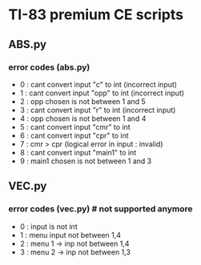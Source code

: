 # TI-83 premium CE scripts

## ABS.py

### error codes (abs.py)

- 0 : cant convert input "c" to int (incorrect input)
- 1 : cant convert input "opp" to int (incorrect input)
- 2 : opp chosen is not between 1 and 5
- 3 :  cant convert input "r" to int (incorrect input)
- 4 : opp chosen is not between 1 and 4
- 5 : cant convert input "cmr" to int
- 6 : cant convert input "cpr" to int
- 7 : cmr > cpr (logical error in input : invalid)
- 8 : cant convert input "main1" to int
- 9 : main1 chosen is not between 1 and 3

## VEC.py

### error codes (vec.py) # not supported anymore

- 0 : input is not int
- 1 : menu input not between 1,4
- 2 : menu 1 -> inp not between 1,4
- 3 : menu 2 -> inp not between 1,3
